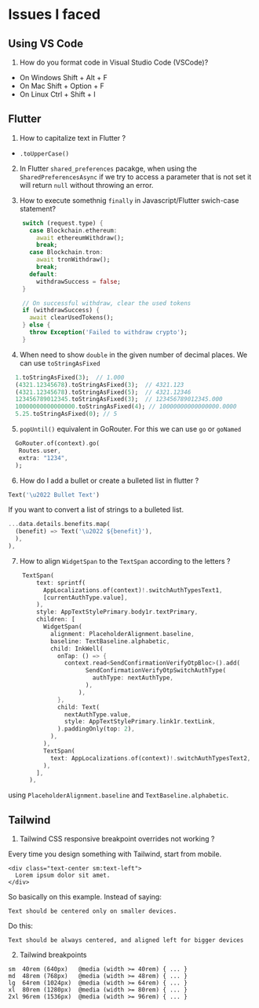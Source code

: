 # Issues I faced

## Using VS Code

1. How do you format code in Visual Studio Code (VSCode)?
  -  On Windows Shift + Alt + F
  - On Mac Shift + Option + F
  - On Linux Ctrl + Shift + I

## Flutter

1. How to capitalize text in Flutter ?
  - `.toUpperCase()`

2. In Flutter `shared_preferences` pacakge, when using the `SharedPreferencesAsync` if we try to access a parameter that is not set it will return `null` without throwing an error.

3. How to execute somethnig `finally` in Javascript/Flutter swich-case statement?

```dart
    switch (request.type) {
      case Blockchain.ethereum:
        await ethereumWithdraw();
        break;
      case Blockchain.tron:
        await tronWithdraw();
        break;
      default:
        withdrawSuccess = false;
    }

    // On successful withdraw, clear the used tokens
    if (withdrawSuccess) {
      await clearUsedTokens();
    } else {
      throw Exception('Failed to withdraw crypto');
    }
```

4. When need to show `double` in the given number of decimal places. We can use `toStringAsFixed`

```dart
  1.toStringAsFixed(3);  // 1.000
  (4321.12345678).toStringAsFixed(3);  // 4321.123
  (4321.12345678).toStringAsFixed(5);  // 4321.12346
  123456789012345.toStringAsFixed(3);  // 123456789012345.000
  10000000000000000.toStringAsFixed(4); // 10000000000000000.0000
  5.25.toStringAsFixed(0); // 5
```

5. `popUntil()` equivalent in GoRouter. For this we can use `go` or `goNamed`

```dart
  GoRouter.of(context).go(
   Routes.user,
   extra: "1234",
  );
```

6. How do I add a bullet or create a bulleted list in flutter ?

```dart
Text('\u2022 Bullet Text')
```

If you want to convert a list of strings to a bulleted list.

```dart
...data.details.benefits.map(
  (benefit) => Text('\u2022 ${benefit}'),
  ),
),
```

7. How to align `WidgetSpan` to the `TextSpan` according to the letters ?
```dart
    TextSpan(
        text: sprintf(
          AppLocalizations.of(context)!.switchAuthTypesText1,
          [currentAuthType.value],
        ),
        style: AppTextStylePrimary.body1r.textPrimary,
        children: [
          WidgetSpan(
            alignment: PlaceholderAlignment.baseline,
            baseline: TextBaseline.alphabetic,
            child: InkWell(
              onTap: () => {
                context.read<SendConfirmationVerifyOtpBloc>().add(
                      SendConfirmationVerifyOtpSwitchAuthType(
                        authType: nextAuthType,
                      ),
                    ),
              },
              child: Text(
                nextAuthType.value,
                style: AppTextStylePrimary.link1r.textLink,
              ).paddingOnly(top: 2),
            ),
          ),
          TextSpan(
            text: AppLocalizations.of(context)!.switchAuthTypesText2,
          ),
        ],
      ),
```
using `PlaceholderAlignment.baseline` and `TextBaseline.alphabetic`.

## Tailwind

1. Tailwind CSS responsive breakpoint overrides not working ?

Every time you design something with Tailwind, start from mobile.

```
<div class="text-center sm:text-left">
  Lorem ipsum dolor sit amet.
</div>
```
  So basically on this example. Instead of saying:

    Text should be centered only on smaller devices.

  Do this:

    Text should be always centered, and aligned left for bigger devices

2. Tailwind breakpoints

```
sm	40rem (640px)	@media (width >= 40rem) { ... }
md	48rem (768px)	@media (width >= 48rem) { ... }
lg	64rem (1024px)	@media (width >= 64rem) { ... }
xl	80rem (1280px)	@media (width >= 80rem) { ... }
2xl	96rem (1536px)	@media (width >= 96rem) { ... }
```
